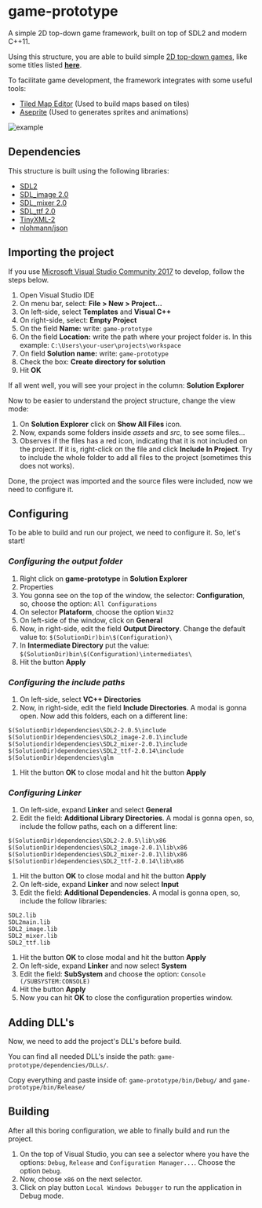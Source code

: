 # game-prototype
A simple 2D top-down game framework, built on top of SDL2 and modern C++11.

Using this structure, you are able to build simple [2D top-down games](https://en.wikipedia.org/wiki/Video_game_graphics#Top-down_perspective), like some titles listed **[here](https://en.wikipedia.org/wiki/Category:Top-down_video_games)**.

To facilitate game development, the framework integrates with some useful tools:
* [Tiled Map Editor](http://www.mapeditor.org/) (Used to build maps based on tiles)
* [Aseprite](https://www.aseprite.org/) (Used to generates sprites and animations)

![example](https://raw.githubusercontent.com/madureira/game-prototype/master/game-prototype/assets/game-prototype.gif)

## Dependencies
This structure is built using the following libraries:
* [SDL2](https://www.libsdl.org/)
* [SDL_image 2.0](https://www.libsdl.org/projects/SDL_image/)
* [SDL_mixer 2.0](https://www.libsdl.org/projects/SDL_mixer/)
* [SDL_ttf 2.0](https://www.libsdl.org/projects/SDL_ttf/)
* [TinyXML-2](https://github.com/leethomason/tinyxml2)
* [nlohmann/json](https://github.com/nlohmann/json)

## Importing the project
If you use [Microsoft Visual Studio Community 2017](https://www.visualstudio.com) to develop, follow the steps below.

1. Open Visual Studio IDE
1. On menu bar, select: **File > New > Project...**
1. On left-side, select **Templates** and **Visual C++**
1. On right-side, select: **Empty Project**
1. On the field **Name:** write: `game-prototype`
1. On the field **Location:** write the path where your project folder is. In this example: `C:\Users\your-user\projects\workspace`
1. On field **Solution name:** write: `game-prototype`
1. Check the box: **Create directory for solution**
1. Hit **OK**

If all went well, you will see your project in the column: **Solution Explorer**

Now to be easier to understand the project structure, change the view mode:
1. On **Solution Explorer** click on **Show All Files** icon.
1. Now, expands some folders inside *assets* and *src*, to see some files...
1. Observes if the files has a red icon, indicating that it is not included on the project. If it is, right-click on the file and click **Include In Project**. Try to include the whole folder to add all files to the project (sometimes this does not works).

Done, the project was imported and the source files were included, now we need to configure it.

## Configuring
To be able to build and run our project, we need to configure it. So, let's start!

### *Configuring the output folder*
1. Right click on **game-prototype** in **Solution Explorer**
1. Properties
1. You gonna see on the top of the window, the selector: **Configuration**, so, choose the option: `All Configurations`
1. On selector **Plataform**, choose the option `Win32`
1. On left-side of the window, click on **General**
1. Now, in right-side, edit the field **Output Directory**. Change the default value to: `$(SolutionDir)bin\$(Configuration)\`
1. In **Intermediate Directory** put the value: `$(SolutionDir)bin\$(Configuration)\intermediates\`
1. Hit the button **Apply**

### *Configuring the include paths*
1. On left-side, select **VC++ Directories**
1. Now, in right-side, edit the field **Include Directories**. A modal is gonna open. Now add this folders, each on a different line:
  ```
  $(SolutionDir)dependencies\SDL2-2.0.5\include
  $(SolutionDir)dependencies\SDL2_image-2.0.1\include
  $(Solutiondir)dependencies\SDL2_mixer-2.0.1\include
  $(SolutionDir)dependencies\SDL2_ttf-2.0.14\include
  $(SolutionDir)dependencies\glm
  ```
1. Hit the button **OK** to close modal and hit the button **Apply**


### *Configuring Linker*
1. On left-side, expand **Linker** and select **General**
1. Edit the field: **Additional Library Directories**. A modal is gonna open, so, include the follow paths, each on a different line:
  ```
  $(SolutionDir)dependencies\SDL2-2.0.5\lib\x86
  $(SolutionDir)dependencies\SDL2_image-2.0.1\lib\x86
  $(SolutionDir)dependencies\SDL2_mixer-2.0.1\lib\x86
  $(SolutionDir)dependencies\SDL2_ttf-2.0.14\lib\x86
  ```
1. Hit the button **OK** to close modal and hit the button **Apply**
1. On left-side, expand **Linker** and now select **Input**
1. Edit the field: **Additional Dependencies**. A modal is gonna open, so, include the follow libraries:
  ```
  SDL2.lib
  SDL2main.lib
  SDL2_image.lib
  SDL2_mixer.lib
  SDL2_ttf.lib
  ```
1. Hit the button **OK** to close modal and hit the button **Apply**
1. On left-side, expand **Linker** and now select **System**
1. Edit the field: **SubSystem** and choose the option: `Console (/SUBSYSTEM:CONSOLE)`
1. Hit the button **Apply**
1. Now you can hit **OK** to close the configuration properties window.

## Adding DLL's
Now, we need to add the project's DLL's before build.

You can find all needed DLL's inside the path: `game-prototype/dependencies/DLLs/`.

Copy everything and paste inside of: `game-prototype/bin/Debug/` and `game-prototype/bin/Release/`

## Building
After all this boring configuration, we able to finally build and run the project.

1. On the top of Visual Studio, you can see a selector where you have the options: `Debug`, `Release` and `Configuration Manager...`. Choose the option `Debug`.
1. Now, choose `x86` on the next selector.
1. Click on play button `Local Windows Debugger` to run the application in Debug mode.
